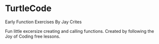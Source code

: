 # TurtleCode
Early Function Exercises
By Jay Crites

Fun little excersize creating and calling functions. Created by following the Joy of Coding free lessons. 
